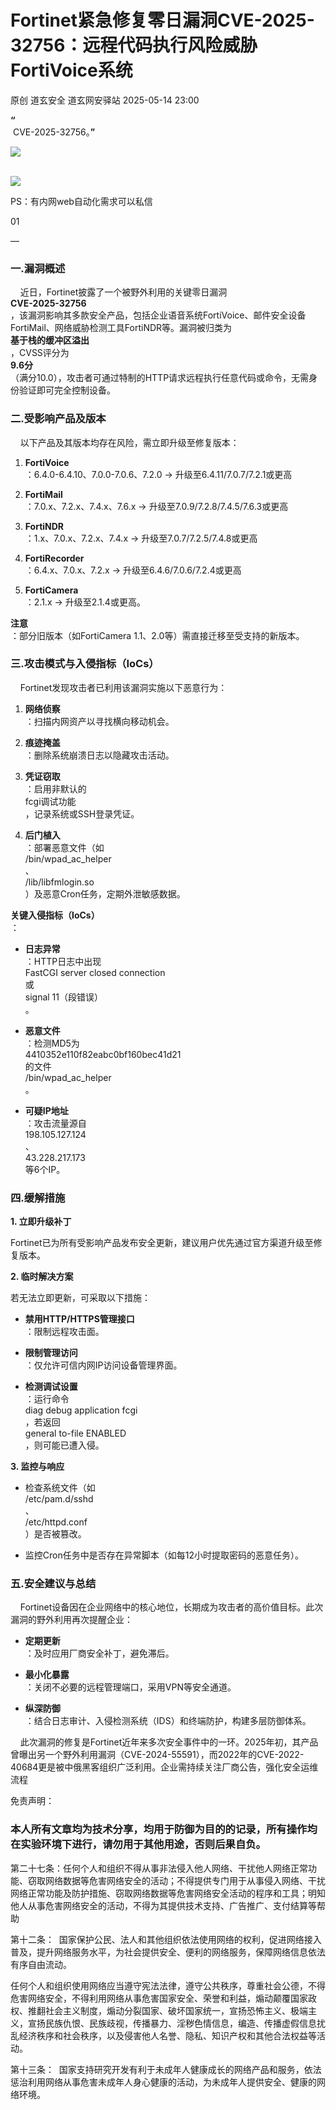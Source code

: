 #  Fortinet紧急修复零日漏洞CVE-2025-32756：远程代码执行风险威胁FortiVoice系统   
原创 道玄安全  道玄网安驿站   2025-05-14 23:00  
  
**“**  
 CVE-2025-32756。**”**  
  
![](https://mmbiz.qpic.cn/sz_mmbiz_png/L369x9IF3yPA9bic9zzTydWv4XTTHH2NAiamMp8Kxsh4s2lukPuyuwnia3NiaHkiaU8a3JGFhLvNnYvtLvHTFAd91Rw/640?wx_fmt=png&from=appmsg "")  
  
      
![](https://mmbiz.qpic.cn/sz_mmbiz_png/L369x9IF3yPMwVHx9iaPDKDhBJiajRW2DIdq0Wxe7JcpgKDia3zMfgicaaD6Auwn6Q3GGm2vI0eNh1Qic6OUhHMjE7g/640?wx_fmt=png&from=appmsg "")  
  
  
  
PS：有内网web自动化需求可以私信  
  
  
  
  
01  
  
—  
  
### 一.漏洞概述  
  
    近日，Fortinet披露了一个被野外利用的关键零日漏洞  
**CVE-2025-32756**  
，该漏洞影响其多款安全产品，包括企业语音系统FortiVoice、邮件安全设备FortiMail、网络威胁检测工具FortiNDR等。漏洞被归类为  
**基于栈的缓冲区溢出**  
，CVSS评分为  
**9.6分**  
（满分10.0），攻击者可通过特制的HTTP请求远程执行任意代码或命令，无需身份验证即可完全控制设备。  
### 二.受影响产品及版本  
  
    以下产品及其版本均存在风险，需立即升级至修复版本：  
1. **FortiVoice**  
：6.4.0-6.4.10、7.0.0-7.0.6、7.2.0 → 升级至6.4.11/7.0.7/7.2.1或更高  
  
1. **FortiMail**  
：7.0.x、7.2.x、7.4.x、7.6.x → 升级至7.0.9/7.2.8/7.4.5/7.6.3或更高  
  
1. **FortiNDR**  
：1.x、7.0.x、7.2.x、7.4.x → 升级至7.0.7/7.2.5/7.4.8或更高  
  
1. **FortiRecorder**  
：6.4.x、7.0.x、7.2.x → 升级至6.4.6/7.0.6/7.2.4或更高  
  
1. **FortiCamera**  
：2.1.x → 升级至2.1.4或更高。  
  
**注意**  
：部分旧版本（如FortiCamera 1.1、2.0等）需直接迁移至受支持的新版本。  
### 三.攻击模式与入侵指标（IoCs）  
  
    Fortinet发现攻击者已利用该漏洞实施以下恶意行为：  
1. **网络侦察**  
：扫描内网资产以寻找横向移动机会。  
  
1. **痕迹掩盖**  
：删除系统崩溃日志以隐藏攻击活动。  
  
1. **凭证窃取**  
：启用非默认的  
fcgi调试功能  
，记录系统或SSH登录凭证。  
  
1. **后门植入**  
：部署恶意文件（如  
/bin/wpad_ac_helper  
、  
/lib/libfmlogin.so  
）及恶意Cron任务，定期外泄敏感数据。  
  
**关键入侵指标（IoCs）**  
：  
- **日志异常**  
：HTTP日志中出现  
FastCGI server closed connection  
或  
signal 11（段错误）  
。  
  
- **恶意文件**  
：检测MD5为  
4410352e110f82eabc0bf160bec41d21  
的文件  
/bin/wpad_ac_helper  
。  
  
- **可疑IP地址**  
：攻击流量源自  
198.105.127.124  
、  
43.228.217.173  
等6个IP。  
  
### 四.缓解措施  
  
**1. 立即升级补丁**  
  
Fortinet已为所有受影响产品发布安全更新，建议用户优先通过官方渠道升级至修复版本。  
  
**2. 临时解决方案**  
  
若无法立即更新，可采取以下措施：  
- **禁用HTTP/HTTPS管理接口**  
：限制远程攻击面。  
  
- **限制管理访问**  
：仅允许可信内网IP访问设备管理界面。  
  
- **检测调试设置**  
：运行命令  
diag debug application fcgi  
，若返回  
general to-file ENABLED  
，则可能已遭入侵。  
  
**3. 监控与响应**  
- 检查系统文件（如  
/etc/pam.d/sshd  
、  
/etc/httpd.conf  
）是否被篡改。  
  
- 监控Cron任务中是否存在异常脚本（如每12小时提取密码的恶意任务）。  
  
### 五.安全建议与总结  
  
    Fortinet设备因在企业网络中的核心地位，长期成为攻击者的高价值目标。此次漏洞的野外利用再次提醒企业：  
- **定期更新**  
：及时应用厂商安全补丁，避免滞后。  
  
- **最小化暴露**  
：关闭不必要的远程管理端口，采用VPN等安全通道。  
  
- **纵深防御**  
：结合日志审计、入侵检测系统（IDS）和终端防护，构建多层防御体系。  
  
    此次漏洞的修复是Fortinet近年来多次安全事件中的一环。2025年初，其产品曾曝出另一个野外利用漏洞（CVE-2024-55591），而2022年的CVE-2022-40684更是被中俄黑客组织广泛利用。企业需持续关注厂商公告，强化安全运维流程  
  
  
免责声明：  
### 本人所有文章均为技术分享，均用于防御为目的的记录，所有操作均在实验环境下进行，请勿用于其他用途，否则后果自负。  
  
第二十七条：任何个人和组织不得从事非法侵入他人网络、干扰他人网络正常功能、窃取网络数据等危害网络安全的活动；不得提供专门用于从事侵入网络、干扰网络正常功能及防护措施、窃取网络数据等危害网络安全活动的程序和工具；明知他人从事危害网络安全的活动，不得为其提供技术支持、广告推广、支付结算等帮助  
  
第十二条：  国家保护公民、法人和其他组织依法使用网络的权利，促进网络接入普及，提升网络服务水平，为社会提供安全、便利的网络服务，保障网络信息依法有序自由流动。  
  
任何个人和组织使用网络应当遵守宪法法律，遵守公共秩序，尊重社会公德，不得危害网络安全，不得利用网络从事危害国家安全、荣誉和利益，煽动颠覆国家政权、推翻社会主义制度，煽动分裂国家、破坏国家统一，宣扬恐怖主义、极端主义，宣扬民族仇恨、民族歧视，传播暴力、淫秽色情信息，编造、传播虚假信息扰乱经济秩序和社会秩序，以及侵害他人名誉、隐私、知识产权和其他合法权益等活动。  
  
第十三条：  国家支持研究开发有利于未成年人健康成长的网络产品和服务，依法惩治利用网络从事危害未成年人身心健康的活动，为未成年人提供安全、健康的网络环境。  
  
  
  
  
  
  
